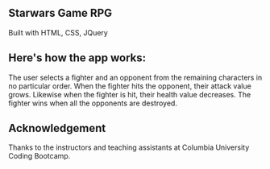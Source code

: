 ## Starwars Game RPG

Built with HTML, CSS, JQuery

## Here's how the app works:

The user selects a fighter and an opponent from the remaining characters in no particular order. When the fighter hits the opponent, their attack value grows. Likewise when the fighter is hit, their health value decreases. The fighter wins when all the opponents are destroyed. 

## Acknowledgement

Thanks to the instructors and teaching assistants at Columbia University Coding Bootcamp.
